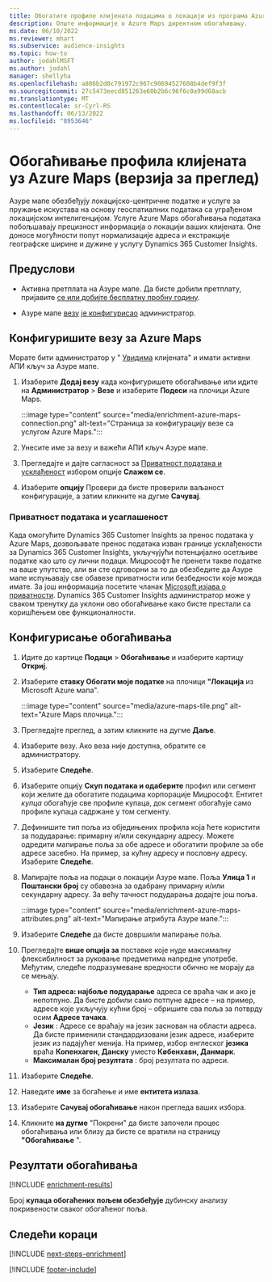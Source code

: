 ```yaml
---
title: Обогатите профиле клијената подацима о локацији из програма Azure Maps
description: Опште информације о Azure Maps директном обогаћивању.
ms.date: 06/10/2022
ms.reviewer: mhart
ms.subservice: audience-insights
ms.topic: how-to
author: jodahlMSFT
ms.author: jodahl
manager: shellyha
ms.openlocfilehash: a806b2d0c791972c967c90694527608b4def9f3f
ms.sourcegitcommit: 27c5473eecd851263e60b2b6c96f6c0a99d68acb
ms.translationtype: MT
ms.contentlocale: sr-Cyrl-RS
ms.lasthandoff: 06/13/2022
ms.locfileid: "8953646"
---
```

# <a name="enrichment-of-customer-profiles-with-azure-maps-preview"></a>Обогаћивање профила клијената уз Azure Maps (верзија за преглед)

Азуре мапе обезбеђују локацијско-центричне податке и услуге за пружање искустава на основу геоспатиалних података са уграђеном локацијском интелигенцијом. Услуге Azure Maps обогаћивања података побољшавају прецизност информација о локацији ваших клијената. Оне доносе могућности попут нормализације адреса и екстракције географске ширине и дужине у услугу Dynamics 365 Customer Insights.

## <a name="prerequisites"></a>Предуслови

- Активна претплата на Азуре мапе. Да бисте добили претплату, пријавите [се или добијте бесплатну пробну годину](https://azure.microsoft.com/services/azure-maps/).

- Азуре мапе [везу](connections.md) [је конфигурисао](#configure-the-connection-for-azure-maps) администратор.

## <a name="configure-the-connection-for-azure-maps"></a>Конфигуришите везу за Azure Maps

Морате бити администратор у " [Увидима](permissions.md#admin) клијената" и имати активни АПИ кључ за Азуре мапе.

1. Изаберите **Додај везу** када конфигуришете обогаћивање или идите на **Администратор** > **Везе** и изаберите **Подеси** на плочици Azure Maps.

   :::image type="content" source="media/enrichment-azure-maps-connection.png" alt-text="Страница за конфигурацију везе са услугом Azure Maps.":::

1. Унесите име за везу и важећи АПИ кључ Азуре мапе.

1. Прегледајте и дајте сагласност за [Приватност података и усклађеност](#data-privacy-and-compliance) избором опције **Слажем се**.

1. Изаберите **опцију** Провери да бисте проверили ваљаност конфигурације, а затим кликните на дугме **Сачувај**.

### <a name="data-privacy-and-compliance"></a>Приватност података и усаглашеност

Када омогућите Dynamics 365 Customer Insights за пренос података у Azure Maps, дозвољавате пренос података изван границе усклађености за Dynamics 365 Customer Insights, укључујући потенцијално осетљиве податке као што су лични подаци. Мицрософт ће пренети такве податке на ваше упутство, али ви сте одговорни за то да обезбедите да Азуре мапе испуњавају све обавезе приватности или безбедности које можда имате. За још информација посетите чланак [Microsoft изјава о приватности](https://go.microsoft.com/fwlink/?linkid=396732).
Dynamics 365 Customer Insights администратор може у сваком тренутку да уклони ово обогаћивање како бисте престали са коришћењем ове функционалности.

## <a name="configure-the-enrichment"></a>Конфигурисање обогаћивања

1. Идите до картице **Подаци** > **Обогаћивање** и изаберите картицу **Откриј**.

1. Изаберите **ставку Обогати моје податке** на плочици **"Локација** из Microsoft Azure мапа".

   :::image type="content" source="media/azure-maps-tile.png" alt-text="Azure Maps плочица.":::

1. Прегледајте преглед, а затим кликните на дугме **Даље**.

1. Изаберите везу. Ако веза није доступна, обратите се администратору.

1. Изаберите **Следеће**.

1. Изаберите опцију **Скуп података и одаберите** профил или сегмент који желите да обогатите подацима корпорације Мицрософт. Ентитет *купца* обогаћује све профиле купаца, док сегмент обогаћује само профиле купаца садржане у том сегменту.

1. Дефинишите тип поља из обједињених профила која ћете користити за подударање: примарну и/или секундарну адресу. Можете одредити мапирање поља за обе адресе и обогатити профиле за обе адресе засебно. На пример, за кућну адресу и пословну адресу. Изаберите **Следеће**.

1. Мапирајте поља на подаци о локацији Азуре мапе. Поља **Улица 1** и **Поштански број** су обавезна за одабрану примарну и/или секундарну адресу. За већу тачност подударања додајте још поља.

   :::image type="content" source="media/enrichment-azure-maps-attributes.png" alt-text="Мапирање атрибута Азуре мапе.":::

1. Изаберите **Следеће** да бисте довршили мапирање поља.

1. Прегледајте **више опција за** поставке које нуде максималну флексибилност за руковање предметима напредне употребе. Међутим, следеће подразумеване вредности обично не морају да се мењају.

   - **Тип адреса: најбоље подударање** адреса се враћа чак и ако је непотпуно. Да бисте добили само потпуне адресе – на пример, адресе које укључују кућни број – обришите сва поља за потврду осим **Адресе тачака**.
   - **Језик** : Адресе се враћају на језик заснован на области адреса. Да бисте применили стандардизовани језик адресе, изаберите језик из падајућег менија. На пример, избор енглеског **језика** враћа **Копенхаген, Данску** уместо **Кøбенхавн, Данмарк**.
   - **Максималан број резултата** : број резултата по адреси.

1. Изаберите **Следеће**.

1. Наведите **име** за богаћење и име **ентитета излаза**.

1. Изаберите **Сачувај обогаћивање** након прегледа ваших избора.

1. Кликните **на дугме** "Покрени" да бисте започели процес обогаћивања или близу да бисте се вратили на страницу **"Обогаћивање** ".

## <a name="enrichment-results"></a>Резултати обогаћивања

[!INCLUDE [enrichment-results](includes/enrichment-results.md)]

Број **купаца обогаћених пољем обезбеђује** дубинску анализу покривености сваког обогаћеног поља.

## <a name="next-steps"></a>Следећи кораци

[!INCLUDE [next-steps-enrichment](includes/next-steps-enrichment.md)]

[!INCLUDE [footer-include](includes/footer-banner.md)]
